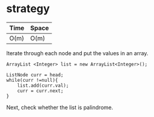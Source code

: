 # strategy

 
Time  | Space
----- | ------
O(m) | O(m)



Iterate through each node and put the values in an array.

```
ArrayList <Integer> list = new ArrayList<Integer>();

ListNode curr = head;
while(curr !=null){
    list.add(curr.val);
    curr = curr.next;   
}

```
Next, check whether the list is palindrome.
 
 